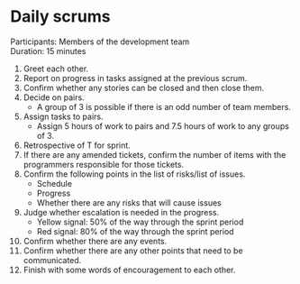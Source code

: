 # Daily scrums

Participants: Members of the development team  
Duration: 15 minutes

1. Greet each other.
1. Report on progress in tasks assigned at the previous scrum.
1. Confirm whether any stories can be closed and then close them.
1. Decide on pairs.
    - A group of 3 is possible if there is an odd number of team members.
1. Assign tasks to pairs.
    - Assign 5 hours of work to pairs and 7.5 hours of work to any groups of 3.
1. Retrospective of T for sprint.
1. If there are any amended tickets, confirm the number of items with the programmers responsible for those tickets.
1. Confirm the following points in the list of risks/list of issues.
    - Schedule
    - Progress
    - Whether there are any risks that will cause issues
1. Judge whether escalation is needed in the progress.
    - Yellow signal: 50% of the way through the sprint period
    - Red signal: 80% of the way through the sprint period
1. Confirm whether there are any events.
1. Confirm whether there are any other points that need to be communicated.
1. Finish with some words of encouragement to each other.
